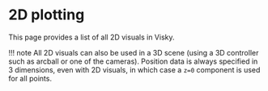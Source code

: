# 2D plotting

This page provides a list of all 2D visuals in Visky.

!!! note
    All 2D visuals can also be used in a 3D scene (using a 3D controller such as arcball or one of the cameras). Position data is always specified in 3 dimensions, even with 2D visuals, in which case a `z=0` component is used for all points.
